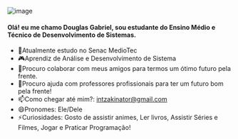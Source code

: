 ![image](https://github.com/DouglasDG1987/DouglasDG1987/assets/164562375/dc5aaa3b-2660-4098-9c4f-21daade7506f)


#### Olá! eu me chamo Douglas Gabriel, sou estudante do Ensino Médio e Técnico de Desenvolvimento de Sistemas.
- 🏫Atualmente estudo no Senac MedioTec
- 🎮Aprendiz de Análise e Desenvolvimento de Sistema
- 🤔Procuro colaborar com meus amigos para termos um ótimo futuro pela frente.
- 🤔Procuro ajuda com professores profissionais para ter um futuro bom pela frente!
- 📫Como chegar até mim?: intzakinator@gmail.com
- 😄Pronomes: Ele/Dele
- ⚡Curiosidades: Gosto de assistir animes, Ler livros, Assistir Séries e Filmes, Jogar e Praticar Programação!

